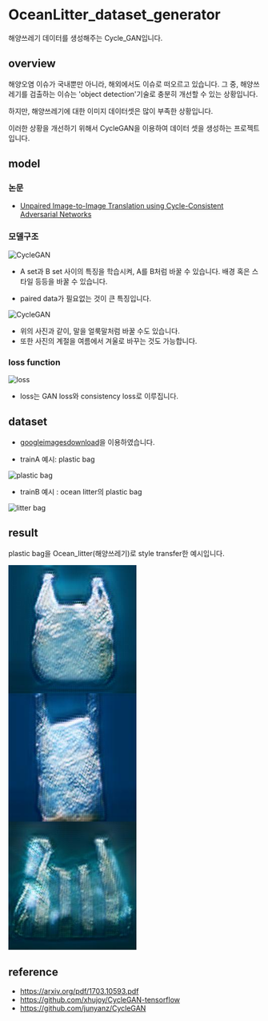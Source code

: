 # OceanLitter_dataset_generator
해양쓰레기 데이터를 생성해주는 Cycle_GAN입니다.


## overview

해양오염 이슈가 국내뿐만 아니라, 해외에서도 이슈로 떠오르고 있습니다.
그 중, 해양쓰레기를 검출하는 이슈는 'object detection'기술로 충분히 개선할 수 있는 상황입니다.

하지만, 해양쓰레기에 대한 이미지 데이터셋은 많이 부족한 상황입니다. 

이러한 상황을 개선하기 위해서 CycleGAN을 이용하여 데이터 셋을 생성하는 프로젝트입니다.


## model

### 논문

- [Unpaired Image-to-Image Translation using Cycle-Consistent Adversarial Networks](https://arxiv.org/pdf/1703.10593.pdf)

### 모델구조

![CycleGAN](http://www.kecl.ntt.co.jp/people/kaneko.takuhiro/projects/cyclegan-vc/images/training_procedure.png)

 - A set과 B set 사이의 특징을 학습시켜, A를 B처럼 바꿀 수 있습니다.
    배경 혹은 스타일 등등을 바꿀 수 있습니다.

 - paired data가 필요없는 것이 큰 특징입니다.

![CycleGAN](https://encrypted-tbn0.gstatic.com/images?q=tbn:ANd9GcQsZKBaOB1ivYwK7vi_GpllECgvPOC2WFbf-0rxKn6-IA4TB0pn)

- 위의 사진과 같이, 말을 얼룩말처럼 바꿀 수도 있습니다.
- 또한 사진의 계절을 여름에서 겨울로 바꾸는 것도 가능합니다.


### loss function

![loss](https://t1.daumcdn.net/cfile/tistory/99463F33599681290E)

- loss는 GAN loss와 consistency loss로 이루집니다.

## dataset

- [googleimagesdownload](https://github.com/hardikvasa/google-images-download)을 이용하였습니다.

- trainA 예시: plastic bag

![plastic bag](https://encrypted-tbn0.gstatic.com/images?q=tbn:ANd9GcT_2jxoi2vKJ6yHUmLTSVDnwo1-rvvSB10N50YNI8JgSx8ehgm2)

- trainB 예시 : ocean litter의 plastic bag 

![litter bag](https://encrypted-tbn0.gstatic.com/images?q=tbn:ANd9GcSXqPu_NbWOLUQfc6jrEx2xARSXJrn293x8T2hqw_BJ9wMwmPfc)


## result

plastic bag을 Ocean_litter(해양쓰레기)로 style transfer한 예시입니다.

![sample image](./sample_e400_b3/B_249_0009.jpg)




## reference

- https://arxiv.org/pdf/1703.10593.pdf
- https://github.com/xhujoy/CycleGAN-tensorflow
- https://github.com/junyanz/CycleGAN



